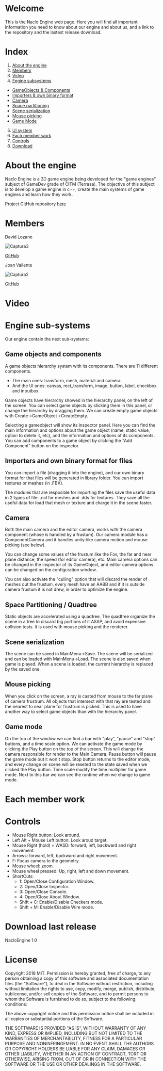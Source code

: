 # Welcome

This is the Naclo Engine web page. Here you will find all important information you need to know about our engine
and about us, and a link to the repository and the lastest release download.

# Index

1. [About the engine](#about)
2. [Members](#members)
3. [Video](#video)
4. [Engine subsystems](#subsystems)
 - [GameObjects & Components](#go)
 - [Importers & own binary format](#importers)
 - [Camera](#camera)
 - [Space partitioning](#quadtree)
 - [Scene serialization](#serialization)
 - [Mouse picking](#picking)
 - [Game Mode](#gamemode)
5. [UI system](#ui)
6. [Each member work](#work)
7. [Controls](#controls)
8. [Download](#download)



# About the engine <a name="about"></a>

Naclo Engine is a 3D game engine being developed for the "game engines" subject of GameDev grade of CITM (Terrasa).
The objective of this subject is to develop a game engine in c++, create the main systems of game engines and learn how they work.

Project GitHub repository [here](https://github.com/JoanValiente/NacloEngine)



# Members <a name="members"></a>

David Lozano

![Captura3](https://raw.githubusercontent.com/JoanValiente/NacloEngine/master/docs/Captura3.PNG)

[GitHub](https://github.com/DavidTheMaaster)

Joan Valiente

![Captura2](https://raw.githubusercontent.com/JoanValiente/NacloEngine/master/docs/Captura2.PNG)

[GitHub](https://github.com/JoanValiente/)



# Video <a name="video"></a>



# Engine sub-systems <a name="subsystems"></a>

Our engine contain the next sub-systems:

## Game objects and components <a name="go"></a>

A game objects hierarchy system with its components. There are 11 different components.

 - The main ones: transform, mesh, material and camera.
 - And the UI ones: canvas, rect_transform, image, button, label, checkbox and inputbox.

Game objects have hierarchy showed in the hierarchy panel, on the left of the screen. You can select game objects by clicking them in this panel, or change the hierarchy by dragging them.
We can create empty game objects with Create->GameObject->CreateEmpty.

Selecting a gameobject will show its inspector panel. Here you can find the main information and options about the game object (name, static value, option to delete it, etc), and the information and options of its components.
You can add components to a game object by clicking the "Add Component" button on the inspector.

## Importers and own binary format for files <a name="importers"></a>

You can import a file (dragging it into the engine), and our own binary format for that files will be generated in library folder. You can import textures or meshes (in .FBX).

The modules that are resposible for importing the files save the useful data in 2 types of file: .ncl for meshes and .dds for textures. They save all the useful data for load that mesh or texture
and charge it in the scene faster.

## Camera <a name="camera"></a>

Both the main camera and the editor camera, works with the camera component (whose is handled by a frustum). 
Our camera module has a ComponentCamera and it handles unity-like camera motion and mouse picking (see below).

You can change some values of the frustum like the Fov, the far and near plane distance, the speed (for editor camera), etc. Main camera options can be changed in the inspector of its GameObject, and editor camera options can be changed on the configuration window.

You can also activate the "culling" option that will discard the render of meshes out the frustum, every mesh have an AABB and if it is outside camera frustum it is not drew, in order to optimize the engine.

## Space Partitioning / Quadtree <a name="quadtree"></a>

Static objects are accelerated using a quadtree. The quadtree organize the scene in a tree to discard big portions of it ASAP, and avoid expensive collision tests.
It is used with mouse picking and the renderer.

## Scene serialization <a name="serialization"></a>

The scene can be saved in MainMenu->Save. The scene will be serialized and can be loaded with MainMenu->Load. The scene is also saved when game is played.
When a scene is loaded, the current hierarchy is replaced by the saved one.

## Mouse picking <a name="picking"></a>

When you click on the screen, a ray is casted from mouse to the far plane of camera frustrum. All objects that intersect with that ray are tested and the nearest to near plane for frustrum is picked. 
This is used to have another way to select game objects than with the hierarchy panel.

## Game mode <a name="gamemode"></a>

On the top of the window we can find a bar with "play", "pause" and "stop" buttons, and a time scale option.
We can activate the game mode by clicking the Play button on the top of the screen. This will change the camera responsible for render to the Main Camera. Pause button will pause the game mode but it won't stop.
Stop button returns to the editor mode, and every change on scene will be reseted to the state saved when we clicked the Play button. 
Time scale modify the time multiplier for game mode. Next to this bar we can see the runtime when we change to game mode.



# Each member work <a name="work"></a>



# Controls <a name="controls"></a>

* Mouse Right button: Look around.
* Left Alt + Mouse Left button: Look aroud target.
* Mouse Right (hold) + WASD: forward, left, backward and right movement.
* Arrows: forward, left, backward and right movement.
* F: Focus camera to the geometry.
* Mouse wheel: zoom.
* Mouse wheel pressed: Up, right, left and down movement.
* ShortCuts:
	- 1: Open/Close Configuration Window.
	- 2: Open/Close Inspector.
	- 3: Open/Close Console.
	- 4: Open/Close About Window.
	- Shift + C: Enable/Disable Checkers mode.
	- Shift + M: Enable/Disable Wire mode.



# Download last release <a name="download"></a>
NacloEngine 1.0


# License <a name="license"></a>

Copyright 2018 MIT.
Permission is hereby granted, free of charge, to any person obtaining a copy of this software and associated documentation files (the "Software"), to deal in the Software without restriction, including without limitation the rights to use, copy, modify, merge, publish, distribute, sublicense, and/or sell copies of the Software, and to permit persons to whom the Software is furnished to do so, subject to the following conditions:

The above copyright notice and this permission notice shall be included in all copies or substantial portions of the Software.

THE SOFTWARE IS PROVIDED "AS IS", WITHOUT WARRANTY OF ANY KIND, EXPRESS OR IMPLIED, INCLUDING BUT NOT LIMITED TO THE WARRANTIES OF MERCHANTABILITY, FITNESS FOR A PARTICULAR PURPOSE AND NONINFRINGEMENT. IN NO EVENT SHALL THE AUTHORS OR COPYRIGHT HOLDERS BE LIABLE FOR ANY CLAIM, DAMAGES OR OTHER LIABILITY, WHETHER IN AN ACTION OF CONTRACT, TORT OR OTHERWISE, ARISING FROM, OUT OF OR IN CONNECTION WITH THE SOFTWARE OR THE USE OR OTHER DEALINGS IN THE SOFTWARE.
